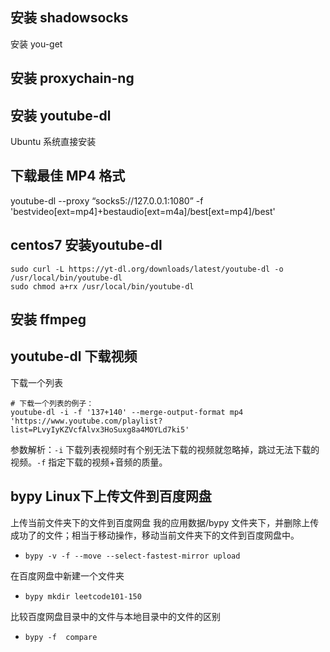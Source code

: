 ## 安装 shadowsocks

安装 you-get



## 安装 proxychain-ng





## 安装 youtube-dl

Ubuntu 系统直接安装

## 下载最佳 MP4 格式

youtube-dl --proxy “socks5://127.0.0.1:1080” -f 'bestvideo[ext=mp4]+bestaudio[ext=m4a]/best[ext=mp4]/best'



## centos7 安装youtube-dl 

```shell
sudo curl -L https://yt-dl.org/downloads/latest/youtube-dl -o /usr/local/bin/youtube-dl
sudo chmod a+rx /usr/local/bin/youtube-dl
```

## 安装 ffmpeg



##  youtube-dl 下载视频

下载一个列表

```shell
# 下载一个列表的例子：
youtube-dl -i -f '137+140' --merge-output-format mp4 'https://www.youtube.com/playlist?list=PLvyIyKZVcfAlvx3HoSuxg8a4MOYLd7ki5'
```

参数解析：`-i` 下载列表视频时有个别无法下载的视频就忽略掉，跳过无法下载的视频。`-f` 指定下载的视频+音频的质量。

## bypy Linux下上传文件到百度网盘

上传当前文件夹下的文件到百度网盘 我的应用数据/bypy 文件夹下，并删除上传成功了的文件；相当于移动操作，移动当前文件夹下的文件到百度网盘中。

- `bypy -v -f --move --select-fastest-mirror upload` 

在百度网盘中新建一个文件夹

- `bypy mkdir leetcode101-150`

比较百度网盘目录中的文件与本地目录中的文件的区别

- `bypy -f  compare`

